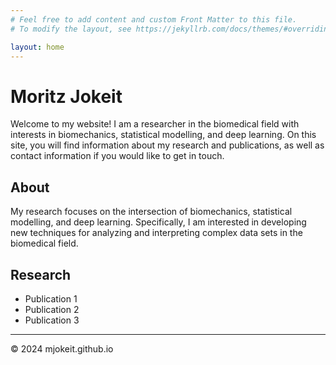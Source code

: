 ```yaml
---
# Feel free to add content and custom Front Matter to this file.
# To modify the layout, see https://jekyllrb.com/docs/themes/#overriding-theme-defaults

layout: home
---
```


# Moritz Jokeit

Welcome to my website! I am a researcher in the biomedical field with interests in biomechanics, statistical modelling, and deep learning. On this site, you will find information about my research and publications, as well as contact information if you would like to get in touch.

## About

My research focuses on the intersection of biomechanics, statistical modelling, and deep learning. Specifically, I am interested in developing new techniques for analyzing and interpreting complex data sets in the biomedical field.

## Research

- Publication 1
- Publication 2
- Publication 3

---

&copy; 2024 mjokeit.github.io
